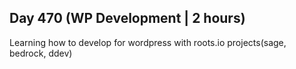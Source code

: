## Day 470 (WP Development | 2 hours)

Learning how to develop for wordpress with roots.io projects(sage, bedrock, ddev)

